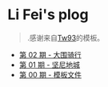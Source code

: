 # Li Fei's plog

> .感谢来自[Tw93](https://github.com/tw93/weekly)的模板。

* [第 02 期 - 大围骑行](https://lifei.life/posts/02-大围骑行)
* [第 01 期 - 坚尼地城](https://lifei.life/posts/01-坚尼地城)
* [第 00 期 - 模板文件](https://lifei.life/posts/00-模板文件)

